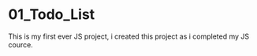 # 01_Todo_List

This is my first ever JS project, i created this project as i completed my JS cource.